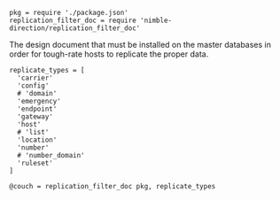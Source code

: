     pkg = require './package.json'
    replication_filter_doc = require 'nimble-direction/replication_filter_doc'

The design document that must be installed on the master databases in order for tough-rate hosts to replicate the proper data.

    replicate_types = [
      'carrier'
      'config'
      # 'domain'
      'emergency'
      'endpoint'
      'gateway'
      'host'
      # 'list'
      'location'
      'number'
      # 'number_domain'
      'ruleset'
    ]

    @couch = replication_filter_doc pkg, replicate_types
